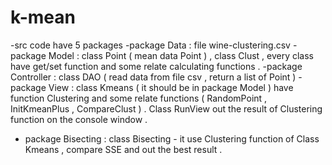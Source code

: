 # k-mean
-src code have 5 packages 
-package Data : file wine-clustering.csv 
-package Model : class Point ( mean data Point ) , class Clust , every class have get/set function and some relate calculating functions .
-package Controller  : class DAO ( read data from file csv , return a list of Point )
-package View : class Kmeans ( it should be in package Model ) have function Clustering and some relate functions ( RandomPoint , InitKmeanPlus , CompareClust ) 
. Class RunView out the result of Clustering function on the console window .
- package Bisecting : class Bisecting - it use Clustering function of Class Kmeans , compare SSE and out the best result . 
